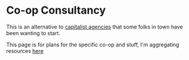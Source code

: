 # Co-op Consultancy

This is an alternative to [capitalist agencies][fatcat] that some folks in town have been wanting to start.

[fatcat]: 1f478-padd1-eqaxs-7n5sd-ht5wa

This page is for plans for the specific co-op and stuff, I'm aggregating resources [here][co-op resources]

[co-op resources]: 1zpvk-vt386-1q8r8-74rfz-y0mm8
